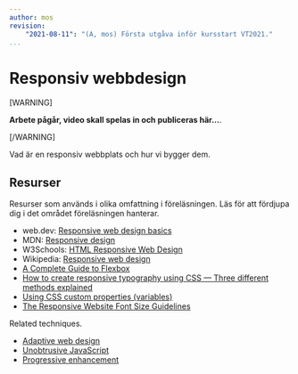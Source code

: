 ```yaml
---
author: mos
revision:
    "2021-08-11": "(A, mos) Första utgåva inför kursstart VT2021."
...
```

Responsiv webbdesign
====================

[WARNING]

**Arbete pågår, video skall spelas in och publiceras här...**.

[/WARNING]

Vad är en responsiv webbplats och hur vi bygger dem.

<!--
Videon är XX minuter lång.

[YOUTUBE src="WmFHIZ_4exo" width=700 caption="Funktioner och programmera i databasen (med Mikael)."]
-->

<!--
Du kan själv bläddra igenom [de HTML slides som används i presentationen](https://dbwebb-se.github.io/webtec/lecture/L06-responsive-web-design/slide.html).
-->



Resurser
------------------------

Resurser som används i olika omfattning i föreläsningen. Läs för att fördjupa dig i det området föreläsningen hanterar.

* web.dev: [Responsive web design basics](https://web.dev/responsive-web-design-basics/)
* MDN: [Responsive design](https://developer.mozilla.org/en-US/docs/Learn/CSS/CSS_layout/Responsive_Design)
* W3Schools: [HTML Responsive Web Design](https://www.w3schools.com/html/html_responsive.asp)
* Wikipedia: [Responsive web design](https://en.wikipedia.org/wiki/Responsive_web_design)
* [A Complete Guide to Flexbox](https://css-tricks.com/snippets/css/a-guide-to-flexbox/)
* [How to create responsive typography using CSS — Three different methods explained](https://dev.to/laurilllll/how-to-create-responsive-typography-using-css-three-different-methods-explained-50f8)
* [Using CSS custom properties (variables)](https://developer.mozilla.org/en-US/docs/Web/CSS/Using_CSS_custom_properties)
* [The Responsive Website Font Size Guidelines](https://learnui.design/blog/mobile-desktop-website-font-size-guidelines.html)


Related techniques.

* [Adaptive web design](https://en.wikipedia.org/wiki/Adaptive_web_design)
* [Unobtrusive JavaScript](https://en.wikipedia.org/wiki/Unobtrusive_JavaScript)
* [Progressive enhancement](https://en.wikipedia.org/wiki/Progressive_enhancement)
